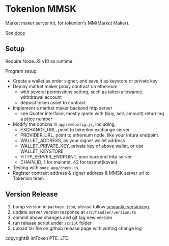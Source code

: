 # Tokenlon MMSK

Market maker server kit, for tokenlon's MM(Market Maker).

See [docs](https://docs.token.im/tokenlon-mmsk/)

## Setup

Require Node.JS v10 as runtime.

Program setup,
- Create a wallet as order signer, and save it as keystore or private key
- Deploy market maker proxy contract on ethereum
    - with several permissions setting, such as token allowance, withdrawal account
    - deposit token asset to contract
- Implement a market maker backend http server
    - see Quoter interface, mostly quote with (buy, sell, amount) returning a price number
- Modify the options in `app/mmConfig.js`, including,
    - EXCHANGE_URL, point to tokenlon exchange server
    - PROVIDER_URL, point to ethereum node, like your infura endpoint
    - WALLET_ADDRESS, as your signer wallet address
    - WALLET_PRIVATE_KEY, private key of above wallet, or use WALLET_KEYSTORE
    - HTTP_SERVER_ENDPOINT, your backend http server
    - CHAIN_ID, 1 for mainnet, 42 for testnet(kovan)
- Testing with `node app/check.js`
- Register contract address & signer address & MMSK server url to Tokenlon team

## Version Release

1. bump version in `package.json`, please follow [semantic versioning](https://semver.org/).
2. update server version response at `src/handler/version.ts`
3. commit above changes and git tag new version
4. run release script under `script` folder
5. upload tar file on github release page with writing change log

copyright© imToken PTE. LTD.
